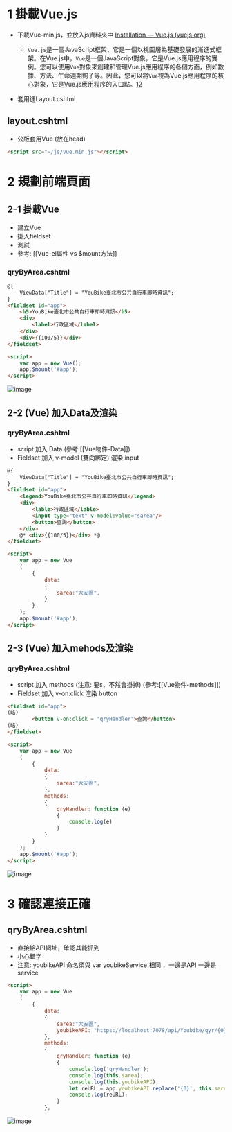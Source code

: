 # 1 掛載Vue.js
- 下載Vue-min.js，並放入js資料夾中 [Installation — Vue.js (vuejs.org)](https://v2.vuejs.org/v2/guide/installation)
	- `Vue.js`是一個JavaScript框架，它是一個以視圖層為基礎發展的漸進式框架。在Vue.js中，`Vue`是一個JavaScript對象，它是Vue.js應用程序的實例。您可以使用`Vue`對象來創建和管理Vue.js應用程序的各個方面，例如數據、方法、生命週期鉤子等。因此，您可以將`Vue`視為Vue.js應用程序的核心對象，它是Vue.js應用程序的入口點。[1](https://book.vue.tw/CH1/1-1-introduction.html)[2](https://book.vue.tw/CH1/1-2-instance.html)

- 套用進Layout.cshtml 
## layout.cshtml
- 公版套用Vue (放在head)
```html
<script src="~/js/vue.min.js"></script>
```
# 2 規劃前端頁面
## 2-1 掛載Vue
- 建立Vue
- 掛入fieldset
- 測試
- 參考: [[Vue-el屬性 vs $mount方法]]
### qryByArea.cshtml
```html
@{
    ViewData["Title"] = "YouBike臺北市公共自行車即時資訊";
}
<fieldset id="app">
    <h5>YouBike臺北市公共自行車即時資訊</h5>
    <div>
        <label>行政區域</label>
    </div>
	<div>{{100/5}}</div>
</fieldset>

<script>
    var app = new Vue();
    app.$mount('#app');
</script>
```
![image](https://github.com/Riley-Shu/WebForSearchingYoubike/blob/master/Note/image/05_2-1_1.png)
## 2-2 (Vue) 加入Data及渲染
### qryByArea.cshtml
- script 加入 Data (參考:[[Vue物件-Data]])
- Fieldset 加入 v-model (雙向綁定) 渲染 input
```html
@{
    ViewData["Title"] = "YouBike臺北市公共自行車即時資訊";
}
<fieldset id="app">
    <legend>YouBike臺北市公共自行車即時資訊</legend>
    <div>
        <lable>行政區域</lable>
        <input type="text" v-model:value="sarea"/>
        <button>查詢</button>
    </div>
    @* <div>{{100/5}}</div> *@
</fieldset>

<script>
    var app = new Vue
    (
        {
            data: 
            {
                sarea:"大安區",
            }
        }
    );
    app.$mount('#app');
</script>
```

## 2-3  (Vue) 加入mehods及渲染
### qryByArea.cshtml
- script 加入 methods (注意: 要s，不然會掛掉) (參考:[[Vue物件-methods]])
- Fieldset 加入 v-on:click 渲染 button
```html
<fieldset id="app">
(略)
        <button v-on:click = "qryHandler">查詢</button>
(略)
</fieldset>

<script>
    var app = new Vue
    (
        {
            data: 
            {
                sarea:"大安區",
            },
            methods:
            {
                qryHandler: function (e) 
                {
                    console.log(e)
                }
            }
        }
    );
    app.$mount('#app');
</script>
```
![image](https://github.com/Riley-Shu/WebForSearchingYoubike/blob/master/Note/image/05_2-3_1.png)

# 3 確認連接正確
## qryByArea.cshtml
- 直接給API網址，確認其能抓到
- 小心錯字
- 注意:  youbikeAPI 命名須與 var youbikeService 相同 ，一邊是API 一邊是service
```html
<script>
    var app = new Vue
    (
        {
            data: 
            {
                sarea:"大安區",
                youbikeAPI: "https://localhost:7078/api/Youbike/qyr/{0}/rawdata",
            },
            methods:
            {
                qryHandler: function (e) 
                {
                    console.log('qryHandler');
                    console.log(this.sarea);
                    console.log(this.youbikeAPI);
                    let reURL = app.youbikeAPI.replace('{0}', this.sarea);
                    console.log(reURL);
                }
            },
```

![image](https://github.com/Riley-Shu/WebForSearchingYoubike/blob/master/Note/image/05_3_1.png)
